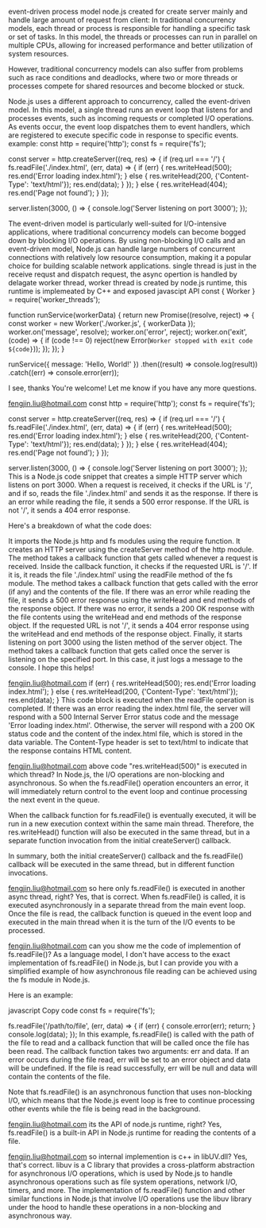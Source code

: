 event-driven process model
node.js created for create server mainly and handle large amount of request from client:
  In traditional concurrency models, each thread or process is responsible for handling a specific task or set of tasks. In this model, the threads or processes can run in parallel on multiple CPUs, allowing for increased performance and better utilization of system resources.

However, traditional concurrency models can also suffer from problems such as race conditions and deadlocks, where two or more threads or processes compete for shared resources and become blocked or stuck.

Node.js uses a different approach to concurrency, called the event-driven model. In this model, a single thread runs an event loop that listens for and processes events, such as incoming requests or completed I/O operations. As events occur, the event loop dispatches them to event handlers, which are registered to execute specific code in response to specific events.
   example:
   const http = require('http');
const fs = require('fs');

const server = http.createServer((req, res) => {
  if (req.url === '/') {
    fs.readFile('./index.html', (err, data) => {
      if (err) {
        res.writeHead(500);
        res.end('Error loading index.html');
      } else {
        res.writeHead(200, {'Content-Type': 'text/html'});
        res.end(data);
      }
    });
  } else {
    res.writeHead(404);
    res.end('Page not found');
  }
});

server.listen(3000, () => {
  console.log('Server listening on port 3000');
});

The event-driven model is particularly well-suited for I/O-intensive applications, where traditional concurrency models can become bogged down by blocking I/O operations. By using non-blocking I/O calls and an event-driven model, Node.js can handle large numbers of concurrent connections with relatively low resource consumption, making it a popular choice for building scalable network applications.
single thread is just in the receive requst and dispatch request, the async opertion is handled by delagate worker thread, worker thread is created by node.js runtime, 
this runtime is implemeated by C++ and exposed javascipt API 
   const { Worker } = require('worker_threads');

function runService(workerData) {
  return new Promise((resolve, reject) => {
    const worker = new Worker('./worker.js', { workerData });
    worker.on('message', resolve);
    worker.on('error', reject);
    worker.on('exit', (code) => {
      if (code !== 0)
        reject(new Error(`Worker stopped with exit code ${code}`));
    });
  });
}

runService({ message: 'Hello, World!' })
  .then((result) => console.log(result))
  .catch((err) => console.error(err));

I see, thanks 
You're welcome! Let me know if you have any more questions.






fengjin.liu@hotmail.com
const http = require('http');
const fs = require('fs');

const server = http.createServer((req, res) => {
  if (req.url === '/') {
    fs.readFile('./index.html', (err, data) => {
      if (err) {
        res.writeHead(500);
        res.end('Error loading index.html');
      } else {
        res.writeHead(200, {'Content-Type': 'text/html'});
        res.end(data);
      }
    });
  } else {
    res.writeHead(404);
    res.end('Page not found');
  }
});

server.listen(3000, () => {
  console.log('Server listening on port 3000');
});
This is a Node.js code snippet that creates a simple HTTP server which listens on port 3000. When a request is received, it checks if the URL is '/', and if so, reads the file './index.html' and sends it as the response. If there is an error while reading the file, it sends a 500 error response. If the URL is not '/', it sends a 404 error response.

Here's a breakdown of what the code does:

It imports the Node.js http and fs modules using the require function.
It creates an HTTP server using the createServer method of the http module. The method takes a callback function that gets called whenever a request is received.
Inside the callback function, it checks if the requested URL is '/'. If it is, it reads the file './index.html' using the readFile method of the fs module. The method takes a callback function that gets called with the error (if any) and the contents of the file.
If there was an error while reading the file, it sends a 500 error response using the writeHead and end methods of the response object.
If there was no error, it sends a 200 OK response with the file contents using the writeHead and end methods of the response object.
If the requested URL is not '/', it sends a 404 error response using the writeHead and end methods of the response object.
Finally, it starts listening on port 3000 using the listen method of the server object. The method takes a callback function that gets called once the server is listening on the specified port. In this case, it just logs a message to the console.
I hope this helps!






fengjin.liu@hotmail.com
 if (err) {
        res.writeHead(500);
        res.end('Error loading index.html');
      } else {
        res.writeHead(200, {'Content-Type': 'text/html'});
        res.end(data);
      }
This code block is executed when the readFile operation is completed. If there was an error reading the index.html file, the server will respond with a 500 Internal Server Error status code and the message 'Error loading index.html'. Otherwise, the server will respond with a 200 OK status code and the content of the index.html file, which is stored in the data variable. The Content-Type header is set to text/html to indicate that the response contains HTML content.






fengjin.liu@hotmail.com
above code "res.writeHead(500)" is executed in which thread?
In Node.js, the I/O operations are non-blocking and asynchronous. So when the fs.readFile() operation encounters an error, it will immediately return control to the event loop and continue processing the next event in the queue.

When the callback function for fs.readFile() is eventually executed, it will be run in a new execution context within the same main thread. Therefore, the res.writeHead() function will also be executed in the same thread, but in a separate function invocation from the initial createServer() callback.

In summary, both the initial createServer() callback and the fs.readFile() callback will be executed in the same thread, but in different function invocations.






fengjin.liu@hotmail.com
so here only fs.readFile() is executed in another async thread, right?
Yes, that is correct. When fs.readFile() is called, it is executed asynchronously in a separate thread from the main event loop. Once the file is read, the callback function is queued in the event loop and executed in the main thread when it is the turn of the I/O events to be processed.






fengjin.liu@hotmail.com
can you show me the code of implemention of fs.readFile()?
As a language model, I don't have access to the exact implementation of fs.readFile() in Node.js, but I can provide you with a simplified example of how asynchronous file reading can be achieved using the fs module in Node.js.

Here is an example:

javascript
Copy code
const fs = require('fs');

fs.readFile('/path/to/file', (err, data) => {
  if (err) {
    console.error(err);
    return;
  }
  console.log(data);
});
In this example, fs.readFile() is called with the path of the file to read and a callback function that will be called once the file has been read. The callback function takes two arguments: err and data. If an error occurs during the file read, err will be set to an error object and data will be undefined. If the file is read successfully, err will be null and data will contain the contents of the file.

Note that fs.readFile() is an asynchronous function that uses non-blocking I/O, which means that the Node.js event loop is free to continue processing other events while the file is being read in the background.






fengjin.liu@hotmail.com
its the API of node.js runtime, right?
Yes, fs.readFile() is a built-in API in Node.js runtime for reading the contents of a file.






fengjin.liu@hotmail.com
so internal implemention is c++ in libUV.dll?
Yes, that's correct. libuv is a C library that provides a cross-platform abstraction for asynchronous I/O operations, which is used by Node.js to handle asynchronous operations such as file system operations, network I/O, timers, and more. The implementation of fs.readFile() function and other similar functions in Node.js that involve I/O operations use the libuv library under the hood to handle these operations in a non-blocking and asynchronous way.
